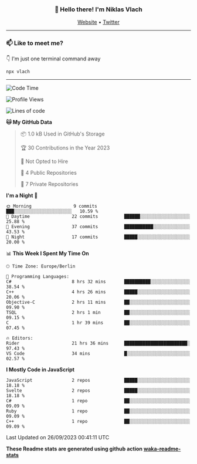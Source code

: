 <h3 align="center">👋 Hello there! I'm Niklas Vlach</h3>
<p align="center">
  <a href="https://niklas-vlach.com">Website</a> •
  <a href="https://twitter.com/NiklasVlach">Twitter</a>
</p>

---

### 📫 Like to meet me?

👇 I'm just one terminal command away

```bash
npx vlach
```

---
<!--START_SECTION:waka-->
![Code Time](http://img.shields.io/badge/Code%20Time-431%20hrs%2031%20mins-blue)

![Profile Views](http://img.shields.io/badge/Profile%20Views-0-blue)

![Lines of code](https://img.shields.io/badge/From%20Hello%20World%20I%27ve%20Written-64.4%20thousand%20lines%20of%20code-blue)

**🐱 My GitHub Data** 

> 📦 1.0 kB Used in GitHub's Storage 
 > 
> 🏆 30 Contributions in the Year 2023
 > 
> 🚫 Not Opted to Hire
 > 
> 📜 4 Public Repositories 
 > 
> 🔑 7 Private Repositories 
 > 
**I'm a Night 🦉** 

```text
🌞 Morning                9 commits           ███░░░░░░░░░░░░░░░░░░░░░░   10.59 % 
🌆 Daytime                22 commits          ██████░░░░░░░░░░░░░░░░░░░   25.88 % 
🌃 Evening                37 commits          ███████████░░░░░░░░░░░░░░   43.53 % 
🌙 Night                  17 commits          █████░░░░░░░░░░░░░░░░░░░░   20.00 % 
```


📊 **This Week I Spent My Time On** 

```text
🕑︎ Time Zone: Europe/Berlin

💬 Programming Languages: 
C#                       8 hrs 32 mins       ██████████░░░░░░░░░░░░░░░   38.54 % 
C++                      4 hrs 26 mins       █████░░░░░░░░░░░░░░░░░░░░   20.06 % 
Objective-C              2 hrs 11 mins       ██░░░░░░░░░░░░░░░░░░░░░░░   09.90 % 
TSQL                     2 hrs 1 min         ██░░░░░░░░░░░░░░░░░░░░░░░   09.15 % 
C                        1 hr 39 mins        ██░░░░░░░░░░░░░░░░░░░░░░░   07.45 % 

🔥 Editors: 
Rider                    21 hrs 36 mins      ████████████████████████░   97.43 % 
VS Code                  34 mins             █░░░░░░░░░░░░░░░░░░░░░░░░   02.57 % 
```

**I Mostly Code in JavaScript** 

```text
JavaScript               2 repos             █████░░░░░░░░░░░░░░░░░░░░   18.18 % 
Svelte                   2 repos             █████░░░░░░░░░░░░░░░░░░░░   18.18 % 
C#                       1 repo              ██░░░░░░░░░░░░░░░░░░░░░░░   09.09 % 
Ruby                     1 repo              ██░░░░░░░░░░░░░░░░░░░░░░░   09.09 % 
C++                      1 repo              ██░░░░░░░░░░░░░░░░░░░░░░░   09.09 % 
```




 Last Updated on 26/09/2023 00:41:11 UTC
<!--END_SECTION:waka-->

**These Readme stats are generated using github action [waka-readme-stats](https://github.com/anmol098/waka-readme-stats)**
